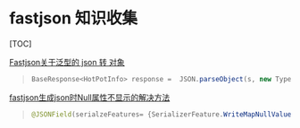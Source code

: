 # fastjson 知识收集

[TOC]

[Fastjson关于泛型的 json 转 对象](https://blog.csdn.net/u011418943/article/details/84289556)

> ```JAVA
> BaseResponse<HotPotInfo> response =  JSON.parseObject(s, new TypeReference<BaseResponse<HotPotInfo>>(){});
> ```
>
> 

[fastjson生成json时Null属性不显示的解决方法](https://www.jianshu.com/p/a3bf11b9a3a3)

> ```java
> @JSONField(serialzeFeatures= {SerializerFeature.WriteMapNullValue})
> ```
>
> 

